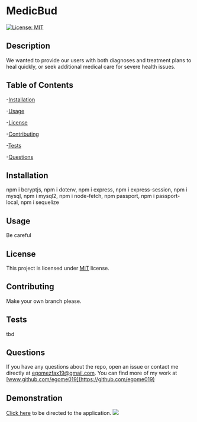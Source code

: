 # MedicBud

  [![License: MIT](https://img.shields.io/badge/License-MIT-orange.svg)](https://opensource.org/licenses/MIT)

  ## Description

  We wanted to provide our users with both diagnoses and treatment plans to heal quickly, or seek additional medical care for severe health issues.

  ## Table of Contents

  -[Installation](#installation)

  -[Usage](#Usage)

  -[License](#license)

  -[Contributing](#contributing)

  -[Tests](#tests)

  -[Questions](#questions)

  ## Installation

  npm i bcryptjs, npm i dotenv, npm i express, npm i express-session, npm i mysql, npm i mysql2, npm i node-fetch, npm passport, npm i passport-local, npm i sequelize

  ## Usage

  Be careful

  ## License

  This project is licensed under [MIT](https://opensource.org/licenses/MIT) license.

  ## Contributing

  Make your own branch please.

  ## Tests

  tbd

  ## Questions

  If you have any questions about the repo, open an issue or contact me directly at egomezfax19@gmail.com. You can find more of my work at [www.github.com/egome019](https://github.com/egome019)
  
  ## Demonstration
  [Click here](https://murmuring-shore-74149.herokuapp.com/) to be directed to the application.
  ![](public/assets/img/daBurgerHome.png)

  

